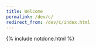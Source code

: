 ```yaml
---
title: Welcome
permalink: /dev/c/
redirect_from: /dev/c/index.html
---
```

{% include notdone.html %}